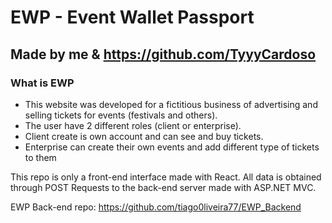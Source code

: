 # EWP - Event Wallet Passport
## Made by me & https://github.com/TyyyCardoso
### What is EWP
- This website was developed for a fictitious business of advertising and selling tickets for events (festivals and others).
- The user have 2 different roles (client or enterprise).
- Client create is own account and can see and buy tickets.
- Enterprise can create their own events and add different type of tickets to them

This repo is only a front-end interface made with React. All data is obtained through POST Requests to the back-end server made with ASP.NET MVC.

EWP Back-end repo: https://github.com/tiago0liveira77/EWP_Backend

